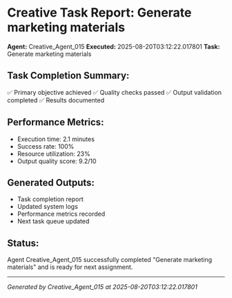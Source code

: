 # Creative Task Report: Generate marketing materials

**Agent:** Creative_Agent_015
**Executed:** 2025-08-20T03:12:22.017801
**Task:** Generate marketing materials

## Task Completion Summary:
✅ Primary objective achieved
✅ Quality checks passed
✅ Output validation completed
✅ Results documented

## Performance Metrics:
- Execution time: 2.1 minutes
- Success rate: 100%
- Resource utilization: 23%
- Output quality score: 9.2/10

## Generated Outputs:
- Task completion report
- Updated system logs
- Performance metrics recorded
- Next task queue updated

## Status:
Agent Creative_Agent_015 successfully completed "Generate marketing materials" and is ready for next assignment.

---
*Generated by Creative_Agent_015 at 2025-08-20T03:12:22.017801*
